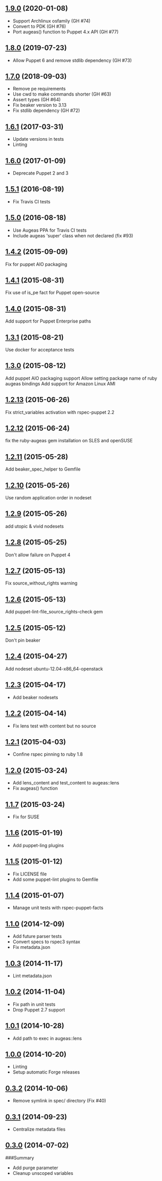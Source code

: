 ## [1.9.0](https://github.com/voxpupuli/puppet-augeas/releases/tag/1.9.0) (2020-01-08)

- Support Archlinux osfamily (GH #74)
- Convert to PDK (GH #76)
- Port augeas() function to Puppet 4.x API (GH #77)

## [1.8.0](https://github.com/voxpupuli/puppet-augeas/releases/tag/1.8.0) (2019-07-23)

- Allow Puppet 6 and remove stdlib dependency (GH #73)

## [1.7.0](https://github.com/voxpupuli/puppet-augeas/releases/tag/1.7.0) (2018-09-03)

- Remove pe requirements
- Use cwd to make commands shorter (GH #63)
- Assert types (GH #64)
- Fix beaker version to 3.13
- Fix stdlib dependency (GH #72)

## [1.6.1](https://github.com/voxpupuli/puppet-augeas/releases/tag/1.6.1) (2017-03-31)

- Update versions in tests
- Linting

## [1.6.0](https://github.com/voxpupuli/puppet-augeas/releases/tag/1.6.0) (2017-01-09)

- Deprecate Puppet 2 and 3

## [1.5.1](https://github.com/voxpupuli/puppet-augeas/releases/tag/1.5.1) (2016-08-19)

- Fix Travis CI tests

## [1.5.0](https://github.com/voxpupuli/puppet-augeas/releases/tag/1.5.0) (2016-08-18)

- Use Augeas PPA for Travis CI tests
- Include augeas 'super' class when not declared (fix #93)

## [1.4.2](https://github.com/voxpupuli/puppet-augeas/releases/tag/1.4.2) (2015-09-09)

Fix for puppet AIO packaging

## [1.4.1](https://github.com/voxpupuli/puppet-augeas/releases/tag/1.4.1) (2015-08-31)

Fix use of is_pe fact for Puppet open-source

## [1.4.0](https://github.com/voxpupuli/puppet-augeas/releases/tag/1.4.0) (2015-08-31)

Add support for Puppet Enterprise paths

## [1.3.1](https://github.com/voxpupuli/puppet-augeas/releases/tag/1.3.1) (2015-08-21)

Use docker for acceptance tests

## [1.3.0](https://github.com/voxpupuli/puppet-augeas/releases/tag/1.3.0) (2015-08-12)

Add puppet AIO packaging support
Allow setting package name of ruby augeas bindings
Add support for Amazon Linux AMI

## [1.2.13](https://github.com/voxpupuli/puppet-augeas/releases/tag/1.2.13) (2015-06-26)

Fix strict_variables activation with rspec-puppet 2.2

## [1.2.12](https://github.com/voxpupuli/puppet-augeas/releases/tag/1.2.12) (2015-06-24)

fix the ruby-augeas gem installation on SLES and openSUSE

## [1.2.11](https://github.com/voxpupuli/puppet-augeas/releases/tag/1.2.11) (2015-05-28)

Add beaker_spec_helper to Gemfile

## [1.2.10](https://github.com/voxpupuli/puppet-augeas/releases/tag/1.2.10) (2015-05-26)

Use random application order in nodeset

## [1.2.9](https://github.com/voxpupuli/puppet-augeas/releases/tag/1.2.9) (2015-05-26)

add utopic & vivid nodesets

## [1.2.8](https://github.com/voxpupuli/puppet-augeas/releases/tag/1.2.8) (2015-05-25)

Don't allow failure on Puppet 4

## [1.2.7](https://github.com/voxpupuli/puppet-augeas/releases/tag/1.2.7) (2015-05-13)

Fix source_without_rights warning

## [1.2.6](https://github.com/voxpupuli/puppet-augeas/releases/tag/1.2.6) (2015-05-13)

Add puppet-lint-file_source_rights-check gem

## [1.2.5](https://github.com/voxpupuli/puppet-augeas/releases/tag/1.2.5) (2015-05-12)

Don't pin beaker

## [1.2.4](https://github.com/voxpupuli/puppet-augeas/releases/tag/1.2.4) (2015-04-27)

Add nodeset ubuntu-12.04-x86_64-openstack

## [1.2.3](https://github.com/voxpupuli/puppet-augeas/releases/tag/1.2.3) (2015-04-17)

- Add beaker nodesets

## [1.2.2](https://github.com/voxpupuli/puppet-augeas/releases/tag/1.2.2) (2015-04-14)

- Fix lens test with content but no source

## [1.2.1](https://github.com/voxpupuli/puppet-augeas/releases/tag/1.2.1) (2015-04-03)

- Confine rspec pinning to ruby 1.8

## [1.2.0](https://github.com/voxpupuli/puppet-augeas/releases/tag/1.2.0) (2015-03-24)

- Add lens_content and test_content to augeas::lens
- Fix augeas() function

## [1.1.7](https://github.com/voxpupuli/puppet-augeas/releases/tag/1.1.7) (2015-03-24)

- Fix for SUSE

## [1.1.6](https://github.com/voxpupuli/puppet-augeas/releases/tag/1.1.6) (2015-01-19)

- Add puppet-ling plugins

## [1.1.5](https://github.com/voxpupuli/puppet-augeas/releases/tag/1.1.5) (2015-01-12)

- Fix LICENSE file
- Add some puppet-lint plugins to Gemfile

## [1.1.4](https://github.com/voxpupuli/puppet-augeas/releases/tag/1.1.4) (2015-01-07)

- Manage unit tests with rspec-puppet-facts

## [1.1.0](https://github.com/voxpupuli/puppet-augeas/releases/tag/1.1.0) (2014-12-09)

- Add future parser tests
- Convert specs to rspec3 syntax
- Fix metadata.json

## [1.0.3](https://github.com/voxpupuli/puppet-augeas/releases/tag/1.0.3) (2014-11-17)

- Lint metadata.json

## [1.0.2](https://github.com/voxpupuli/puppet-augeas/releases/tag/1.0.2) (2014-11-04)

- Fix path in unit tests
- Drop Puppet 2.7 support

## [1.0.1](https://github.com/voxpupuli/puppet-augeas/releases/tag/1.0.1) (2014-10-28)
- Add path to exec in augeas::lens

## [1.0.0](https://github.com/voxpupuli/puppet-augeas/releases/tag/1.0.0) (2014-10-20)
- Linting
- Setup automatic Forge releases

## [0.3.2](https://github.com/voxpupuli/puppet-augeas/releases/tag/0.3.2) (2014-10-06)
- Remove symlink in spec/ directory (Fix #40)

## [0.3.1](https://github.com/voxpupuli/puppet-augeas/releases/tag/0.3.1) (2014-09-23)
- Centralize metadata files

## [0.3.0](https://github.com/voxpupuli/puppet-augeas/releases/tag/0.3.0) (2014-07-02)
###Summary
- Add purge parameter
- Cleanup unscoped variables
